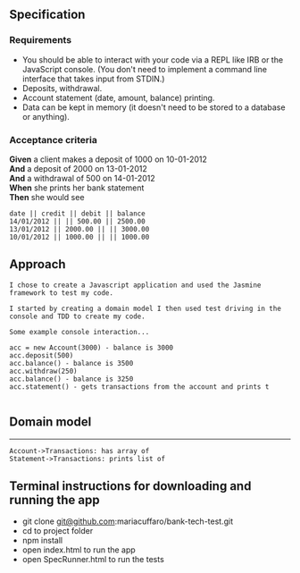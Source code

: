 ## Specification

### Requirements

* You should be able to interact with your code via a REPL like IRB or the JavaScript console.  (You don't need to implement a command line interface that takes input from STDIN.)
* Deposits, withdrawal.
* Account statement (date, amount, balance) printing.
* Data can be kept in memory (it doesn't need to be stored to a database or anything).

### Acceptance criteria

**Given** a client makes a deposit of 1000 on 10-01-2012  
**And** a deposit of 2000 on 13-01-2012  
**And** a withdrawal of 500 on 14-01-2012  
**When** she prints her bank statement  
**Then** she would see

```
date || credit || debit || balance
14/01/2012 || || 500.00 || 2500.00
13/01/2012 || 2000.00 || || 3000.00
10/01/2012 || 1000.00 || || 1000.00
```

## Approach
```
I chose to create a Javascript application and used the Jasmine framework to test my code.

I started by creating a domain model I then used test driving in the console and TDD to create my code.

Some example console interaction...

acc = new Account(3000) - balance is 3000
acc.deposit(500)
acc.balance() - balance is 3500
acc.withdraw(250)
acc.balance() - balance is 3250
acc.statement() - gets transactions from the account and prints t


```
## Domain model

****
```sequence {theme="hand"}
Account->Transactions: has array of
Statement->Transactions: prints list of
```

## Terminal instructions for downloading and running the app

* git clone git@github.com:mariacuffaro/bank-tech-test.git
* cd to project folder
* npm install
* open index.html to run the app
* open SpecRunner.html to run the tests
